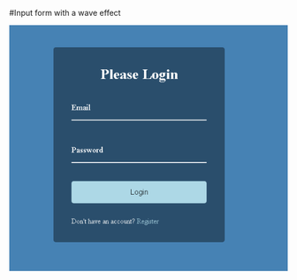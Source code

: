#Input form with a wave effect


![preview](https://github.com/rulmaker/50Days_day-8/blob/master/form_input_wave.PNG)
